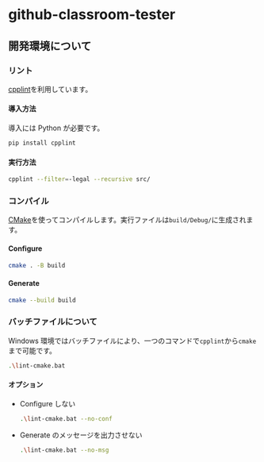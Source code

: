 # github-classroom-tester

## 開発環境について

### リント

[cpplint](https://github.com/cpplint/cpplint)を利用しています。

#### 導入方法

導入には Python が必要です。

```sh
pip install cpplint
```

#### 実行方法

```sh
cpplint --filter=-legal --recursive src/
```

### コンパイル

[CMake](https://cmake.org/)を使ってコンパイルします。実行ファイルは`build/Debug/`に生成されます。

#### Configure

```sh
cmake . -B build
```

#### Generate

```sh
cmake --build build
```

### バッチファイルについて

Windows 環境ではバッチファイルにより、一つのコマンドで`cpplint`から`cmake`まで可能です。

```sh
.\lint-cmake.bat
```

#### オプション

- Configure しない

  ```sh
  .\lint-cmake.bat --no-conf
  ```

- Generate のメッセージを出力させない

  ```sh
  .\lint-cmake.bat --no-msg
  ```
